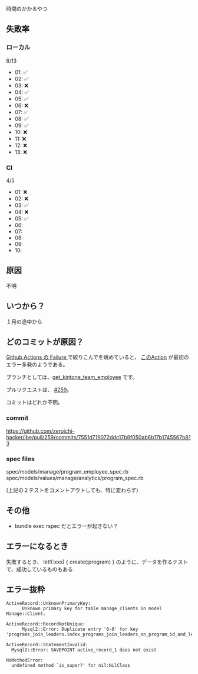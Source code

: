 時間のかかるやつ


## 失敗率
### ローカル
6/13

- 01: ✅
- 02: ✅
- 03: ❌
- 04: ✅
- 05: ✅
- 06: ❌
- 07: ✅
- 08: ✅
- 09: ✅
- 10: ❌
- 11: ❌
- 12: ❌
- 13: ❌


### CI
4/5

- 01: ❌
- 02: ❌
- 03: ✅
- 04: ❌
- 05: ✅
- 06:
- 07:
- 08:
- 09:
- 10:



## 原因
不明

## いつから？
１月の途中から

## どのコミットが原因？
[Github Actions の Failure ](https://github.com/zeroichi-hacker/lbe/actions?query=is%3Afailure) で絞りこんでを眺めていると、 [このAction](https://github.com/zeroichi-hacker/lbe/actions/runs/7332586728)
 が最初のエラー多発のようである。

ブランチとしては、[get_kintone_team_employee](https://github.com/zeroichi-hacker/lbe/commits/feature/v2.0.3/get_kintone_team_employee/) です。

プルリクエストは、 [#259](https://github.com/zeroichi-hacker/lbe/pull/259)。

コミットはどれか不明。

### commit
https://github.com/zeroichi-hacker/lbe/pull/259/commits/7551d719072ddc17b9f050ab6b17b1745567b813

### spec files
spec/models/manage/program_employee_spec.rb
spec/models/values/manage/analytics/program_spec.rb

(上記の２テストをコメントアウトしても、特に変わらず)


## その他
- bundle exec rspec だとエラーが起きない？






## エラーになるとき
失敗するとき、
let!(:xxx) { create(:program) }
のように、データを作るテストで、成功しているものもある


## エラー抜粋
```
ActiveRecord::UnknownPrimaryKey:
      Unknown primary key for table manage_clients in model Manage::Client.

ActiveRecord::RecordNotUnique:
      Mysql2::Error: Duplicate entry '0-0' for key 'programs_join_leaders.index_programs_join_leaders_on_program_id_and_leader_id'

ActiveRecord::StatementInvalid:
  Mysql2::Error: SAVEPOINT active_record_1 does not exist

NoMethodError:
  undefined method `is_super?' for nil:NilClass
```

